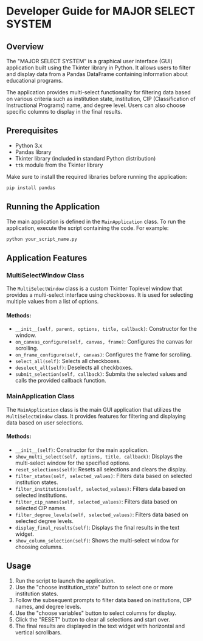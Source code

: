 # Developer Guide for MAJOR SELECT SYSTEM

## Overview

The "MAJOR SELECT SYSTEM" is a graphical user interface (GUI) application built using the Tkinter library in Python. It allows users to filter and display data from a Pandas DataFrame containing information about educational programs.

The application provides multi-select functionality for filtering data based on various criteria such as institution state, institution, CIP (Classification of Instructional Programs) name, and degree level. Users can also choose specific columns to display in the final results.

## Prerequisites

- Python 3.x
- Pandas library
- Tkinter library (included in standard Python distribution)
- `ttk` module from the Tkinter library

Make sure to install the required libraries before running the application:

```bash
pip install pandas
```

## Running the Application

The main application is defined in the `MainApplication` class. To run the application, execute the script containing the code. For example:

```bash
python your_script_name.py
```

## Application Features

### MultiSelectWindow Class

The `MultiSelectWindow` class is a custom Tkinter Toplevel window that provides a multi-select interface using checkboxes. It is used for selecting multiple values from a list of options.

#### Methods:

- `__init__(self, parent, options, title, callback)`: Constructor for the window.
- `on_canvas_configure(self, canvas, frame)`: Configures the canvas for scrolling.
- `on_frame_configure(self, canvas)`: Configures the frame for scrolling.
- `select_all(self)`: Selects all checkboxes.
- `deselect_all(self)`: Deselects all checkboxes.
- `submit_selection(self, callback)`: Submits the selected values and calls the provided callback function.

### MainApplication Class

The `MainApplication` class is the main GUI application that utilizes the `MultiSelectWindow` class. It provides features for filtering and displaying data based on user selections.

#### Methods:

- `__init__(self)`: Constructor for the main application.
- `show_multi_select(self, options, title, callback)`: Displays the multi-select window for the specified options.
- `reset_selections(self)`: Resets all selections and clears the display.
- `filter_states(self, selected_values)`: Filters data based on selected institution states.
- `filter_institutions(self, selected_values)`: Filters data based on selected institutions.
- `filter_cip_names(self, selected_values)`: Filters data based on selected CIP names.
- `filter_degree_levels(self, selected_values)`: Filters data based on selected degree levels.
- `display_final_results(self)`: Displays the final results in the text widget.
- `show_column_selection(self)`: Shows the multi-select window for choosing columns.

## Usage

1. Run the script to launch the application.
2. Use the "choose institution_state" button to select one or more institution states.
3. Follow the subsequent prompts to filter data based on institutions, CIP names, and degree levels.
4. Use the "choose variables" button to select columns for display.
5. Click the "RESET" button to clear all selections and start over.
6. The final results are displayed in the text widget with horizontal and vertical scrollbars.

